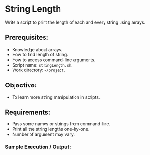 # String Length

Write a script to print the length of each and every string using arrays.

## Prerequisites:
- Knowledge about arrays.
- How to find length of string.
- How to access command-line arguments.
- Script name: `stringLength.sh`.
- Work directory: `~/project`.

## Objective:
- To learn more string manipulation in scripts.

## Requirements:
- Pass some names or strings from command-line.
- Print all the string lengths one-by-one.
- Number of argument may vary.

### Sample Execution / Output:
